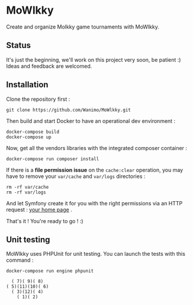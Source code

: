 # MoWlkky

Create and organize Molkky game tournaments with MoWlkky.

## Status

It's just the beginning, we'll work on this project very soon, be patient :)
Ideas and feedback are welcomed.

## Installation

Clone the repository first :

```
git clone https://github.com/Wanimo/MoWlkky.git
```

Then build and start Docker to have an operational dev environment :

```
docker-compose build
docker-compose up
```

Now, get all the vendors libraries with the integrated composer container :

```
docker-compose run composer install
```

If there is a **file permission issue** on the `cache:clear` operation, you may have to remove your `var/cache` and `var/logs` directories :

```
rm -rf var/cache
rm -rf var/logs
```

And let Symfony create it for you with the right permissions via an HTTP request : [your home page](127.0.0.1:8080) .

That's it ! You're ready to go ! :)

## Unit testing

MoWlkky uses PHPUnit for unit testing.
You can launch the tests with this command :

```
docker-compose run engine phpunit
```


```
  ( 7)( 9)( 8)
( 5)(11)(10)( 6)
  ( 3)(12)( 4)
    ( 1)( 2)
```